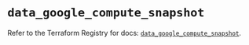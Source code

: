 # `data_google_compute_snapshot`

Refer to the Terraform Registry for docs: [`data_google_compute_snapshot`](https://registry.terraform.io/providers/hashicorp/google/6.1.0/docs/data-sources/compute_snapshot).
